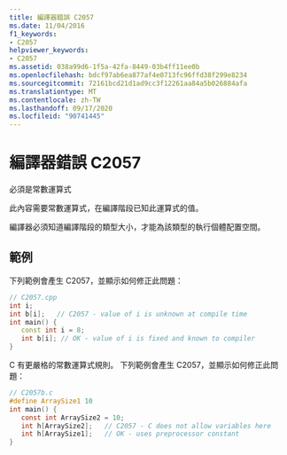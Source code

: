 ```yaml
---
title: 編譯器錯誤 C2057
ms.date: 11/04/2016
f1_keywords:
- C2057
helpviewer_keywords:
- C2057
ms.assetid: 038a99d6-1f5a-42fa-8449-03b4ff11ee0b
ms.openlocfilehash: bdcf97ab6ea877af4e0713fc96ffd38f299e8234
ms.sourcegitcommit: 72161bcd21d1ad9cc3f12261aa84a5b026884afa
ms.translationtype: MT
ms.contentlocale: zh-TW
ms.lasthandoff: 09/17/2020
ms.locfileid: "90741445"
---
```

# <a name="compiler-error-c2057"></a>編譯器錯誤 C2057

必須是常數運算式

此內容需要常數運算式，在編譯階段已知此運算式的值。

編譯器必須知道編譯階段的類型大小，才能為該類型的執行個體配置空間。

## <a name="examples"></a>範例

下列範例會產生 C2057，並顯示如何修正此問題：

```cpp
// C2057.cpp
int i;
int b[i];   // C2057 - value of i is unknown at compile time
int main() {
   const int i = 8;
   int b[i]; // OK - value of i is fixed and known to compiler
}
```

C 有更嚴格的常數運算式規則。  下列範例會產生 C2057，並顯示如何修正此問題：

```c
// C2057b.c
#define ArraySize1 10
int main() {
   const int ArraySize2 = 10;
   int h[ArraySize2];   // C2057 - C does not allow variables here
   int h[ArraySize1];   // OK - uses preprocessor constant
}
```
